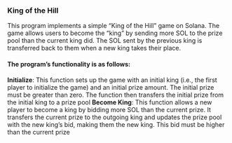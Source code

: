 ### King of the Hill

This program implements a simple “King of the Hill” game on Solana. The game allows users to become the “king” by sending more SOL to the prize pool than the current king did. The SOL sent by the previous king is transferred back to them when a new king takes their place.

#### The program’s functionality is as follows:

**Initialize**: This function sets up the game with an initial king (i.e., the first player to initialize the game) and an initial prize amount. The initial prize must be greater than zero. The function then transfers the initial prize from the initial king to a prize pool
**Become King**: This function allows a new player to become a king by bidding more SOL than the current prize. It transfers the current prize to the outgoing king and updates the prize pool with the new king’s bid, making them the new king. This bid must be higher than the current prize